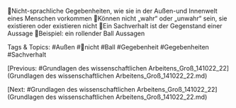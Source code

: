 Nicht-sprachliche Gegebenheiten, wie sie in der Außen-und Innenwelt eines Menschen vorkommen
Können nicht „wahr“ oder „unwahr“ sein, sie existieren oder existieren nicht
Ein Sachverhalt ist der Gegenstand einer Aussage
Beispiel: ein rollender Ball
Aussagen

   Tags & Topics:
   #Außen
   #nicht
   #Ball
   #Gegebenheit
   #Gegebenheiten
   #Sachverhalt

[Previous: #Grundlagen des wissenschaftlichen Arbeitens_Groß_141022_22](Grundlagen des wissenschaftlichen Arbeitens_Groß_141022_22.md)

[Next: #Grundlagen des wissenschaftlichen Arbeitens_Groß_141022_22](Grundlagen des wissenschaftlichen Arbeitens_Groß_141022_22.md)